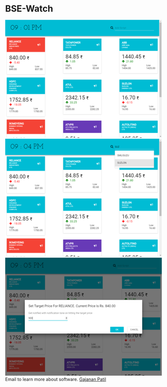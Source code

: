 # BSE-Watch
![screenshot 1](https://github.com/gajananpp/BSE-Watch/blob/master/SM1.png)
![screenshot 2](https://github.com/gajananpp/BSE-Watch/blob/master/SM2.png)
![screenshot 3](https://github.com/gajananpp/BSE-Watch/blob/master/SM3.png)
Email to learn more about software. [Gajanan Patil](mailto:patil.gajananps@gmail.com)

